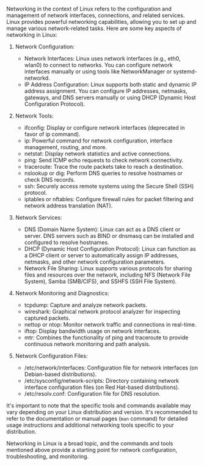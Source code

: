 Networking in the context of Linux refers to the configuration and management of network interfaces, connections, and related services. Linux provides powerful networking capabilities, allowing you to set up and manage various network-related tasks. Here are some key aspects of networking in Linux:

1. Network Configuration:
   - Network Interfaces: Linux uses network interfaces (e.g., eth0, wlan0) to connect to networks. You can configure network interfaces manually or using tools like NetworkManager or systemd-networkd.
   - IP Address Configuration: Linux supports both static and dynamic IP address assignment. You can configure IP addresses, netmasks, gateways, and DNS servers manually or using DHCP (Dynamic Host Configuration Protocol).

2. Network Tools:
   - ifconfig: Display or configure network interfaces (deprecated in favor of ip command).
   - ip: Powerful command for network configuration, interface management, routing, and more.
   - netstat: Display network statistics and active connections.
   - ping: Send ICMP echo requests to check network connectivity.
   - traceroute: Trace the route packets take to reach a destination.
   - nslookup or dig: Perform DNS queries to resolve hostnames or check DNS records.
   - ssh: Securely access remote systems using the Secure Shell (SSH) protocol.
   - iptables or nftables: Configure firewall rules for packet filtering and network address translation (NAT).

3. Network Services:
   - DNS (Domain Name System): Linux can act as a DNS client or server. DNS servers such as BIND or dnsmasq can be installed and configured to resolve hostnames.
   - DHCP (Dynamic Host Configuration Protocol): Linux can function as a DHCP client or server to automatically assign IP addresses, netmasks, and other network configuration parameters.
   - Network File Sharing: Linux supports various protocols for sharing files and resources over the network, including NFS (Network File System), Samba (SMB/CIFS), and SSHFS (SSH File System).

4. Network Monitoring and Diagnostics:
   - tcpdump: Capture and analyze network packets.
   - wireshark: Graphical network protocol analyzer for inspecting captured packets.
   - nettop or ntop: Monitor network traffic and connections in real-time.
   - iftop: Display bandwidth usage on network interfaces.
   - mtr: Combines the functionality of ping and traceroute to provide continuous network monitoring and path analysis.

5. Network Configuration Files:
   - /etc/network/interfaces: Configuration file for network interfaces (on Debian-based distributions).
   - /etc/sysconfig/network-scripts: Directory containing network interface configuration files (on Red Hat-based distributions).
   - /etc/resolv.conf: Configuration file for DNS resolution.

It's important to note that the specific tools and commands available may vary depending on your Linux distribution and version. It's recommended to refer to the documentation or manual pages (`man` command) for detailed usage instructions and additional networking tools specific to your distribution.

Networking in Linux is a broad topic, and the commands and tools mentioned above provide a starting point for network configuration, troubleshooting, and monitoring.